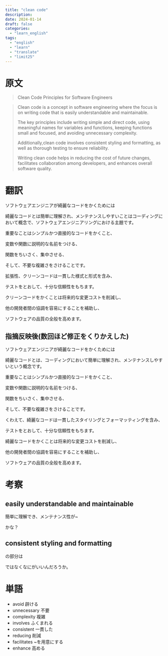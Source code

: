 ```yaml
---
title: "clean code"
description:
date: 2024-01-14
draft: false
categories:
  - "learn_english"
tags:
  - "english"
  - "learn"
  - "translate"
  - "limit25"
---
```


# 原文

> Clean Code Principles for Software Engineers

> Clean code is a concept in software engineering
> where the focus is on writing code that is easily understandable and maintainable.
>
> The key principles include writing simple and direct code,
> using meaningful names for variables and functions,
> keeping functions small and focused,
> and avoiding unnecessary complexity.
>
> Additionally,clean code involves consistent styling and formatting,
> as well as thorough testing to ensure reliability.
>
> Writing clean code helps in reducing the cost of future changes,
> facilitates collaboration among developers,
> and enhances overall software quality.

# 翻訳

ソフトウェアエンジニアが綺麗なコードをかくためには

綺麗なコードとは簡単に理解され、メンテナンスしやすいことはコーディングにおいて概念で、ソフトウェアエンジニアリングにおける主題です。

重要なことはシンプルかつ直接的なコードをかくこと、

変数や関数に説明的な名前をつける、

関数をちいさく、集中させる、

そして、不要な複雑さをさけることです。

拡張性、クリーンコードは一貫した様式と形式を含み、

テストをとおして、十分な信頼性をもちます。

クリーンコードをかくことは将来的な変更コストを削減し、

他の開発者間の協調を容易にすることを補助し、

ソフトウェアの品質の全般を高めます。

## 指摘反映後(数回ほど修正をくりかえした)

ソフトウェアエンジニアが綺麗なコードをかくためには

綺麗なコードとは、コーディングにおいて簡単に理解され、メンテナンスしやすいという概念です。

重要なことはシンプルかつ直接的なコードをかくこと、

変数や関数に説明的な名前をつける、

関数をちいさく、集中させる、

そして、不要な複雑さをさけることです。

くわえて、綺麗なコードは一貫したスタイリングとフォーマッティングを含み、

テストをとおして、十分な信頼性をもちます。

綺麗なコードをかくことは将来的な変更コストを削減し、

他の開発者間の協調を容易にすることを補助し、

ソフトウェアの品質の全般を高めます。

# 考察

## easily understandable and maintainable

簡単に理解でき、メンテナンス性が~

かな？

## consistent styling and formatting

の部分は

ではなくなにがいいんだろうか。

# 単語

- avoid 辟ける
- unnecessary 不要
- complexity 複雑
- involves ふくまれる
- consistent 一貫した
- reducing 削減
- facilitates ~を用意にする
- enhance 高める
